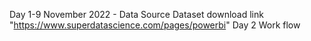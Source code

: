 Day 1-9 November 2022 - Data Source
Dataset download link  "https://www.superdatascience.com/pages/powerbi"
Day 2
Work flow

